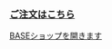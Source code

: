 <div class="text-center">
<a href="craftwinepark.com" class="btn-cv">
<h3 class="expand">ご注文はこちら</h3>
<span>BASEショップを開きます</span>
</a>
</div>